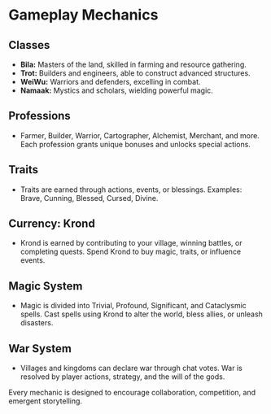 # Gameplay Mechanics

## Classes
- **Bila:** Masters of the land, skilled in farming and resource gathering.
- **Trot:** Builders and engineers, able to construct advanced structures.
- **WeiWu:** Warriors and defenders, excelling in combat.
- **Namaak:** Mystics and scholars, wielding powerful magic.

## Professions
- Farmer, Builder, Warrior, Cartographer, Alchemist, Merchant, and more. Each profession grants unique bonuses and unlocks special actions.

## Traits
- Traits are earned through actions, events, or blessings. Examples: Brave, Cunning, Blessed, Cursed, Divine.

## Currency: Krond
- Krond is earned by contributing to your village, winning battles, or completing quests. Spend Krond to buy magic, traits, or influence events.

## Magic System
- Magic is divided into Trivial, Profound, Significant, and Cataclysmic spells. Cast spells using Krond to alter the world, bless allies, or unleash disasters.

## War System
- Villages and kingdoms can declare war through chat votes. War is resolved by player actions, strategy, and the will of the gods.

Every mechanic is designed to encourage collaboration, competition, and emergent storytelling.
